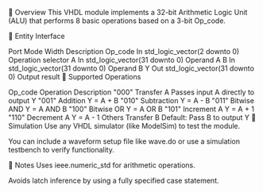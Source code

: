 📌 Overview
This VHDL module implements a 32-bit Arithmetic Logic Unit (ALU) that performs 8 basic operations based on a 3-bit Op_code.

🔧 Entity Interface

Port	Mode	Width	Description
Op_code	In	std_logic_vector(2 downto 0)	Operation selector
A	In	std_logic_vector(31 downto 0)	Operand A
B	In	std_logic_vector(31 downto 0)	Operand B
Y	Out	std_logic_vector(31 downto 0)	Output result
🧮 Supported Operations

Op_code	Operation	Description
"000"	Transfer A	Passes input A directly to output Y
"001"	Addition	Y = A + B
"010"	Subtraction	Y = A - B
"011"	Bitwise AND	Y = A AND B
"100"	Bitwise OR	Y = A OR B
"101"	Increment A	Y = A + 1
"110"	Decrement A	Y = A - 1
Others	Transfer B	Default: Pass B to output Y
🧪 Simulation
Use any VHDL simulator (like ModelSim) to test the module.

You can include a waveform setup file like wave.do or use a simulation testbench to verify functionality.

📁 Notes
Uses ieee.numeric_std for arithmetic operations.

Avoids latch inference by using a fully specified case statement.
